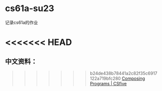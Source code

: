# cs61a-su23
记录cs61a的作业

<<<<<<< HEAD
=======
## 中文资料：
>>>>>>> b24de438b78441a2c82f35c6917122a719bfc280
[Composing Programs | CSfive](https://composingprograms.netlify.app/)
